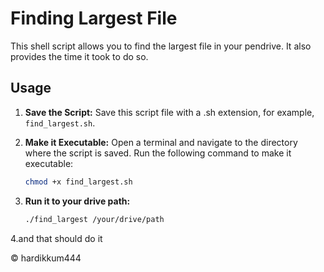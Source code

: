 # Finding Largest File

This shell script allows you to find the largest file in your pendrive. It also provides the time it took to do so.

## Usage

1. **Save the Script:**
   Save this script file with a .sh extension, for example, `find_largest.sh`.

2. **Make it Executable:**
   Open a terminal and navigate to the directory where the script is saved. Run the following command to make it executable:

   ```bash
   chmod +x find_largest.sh

3. **Run it to your drive path:**

   ```bash
   ./find_largest /your/drive/path

4.and that should do it

© hardikkum444
